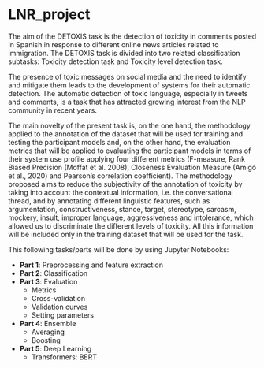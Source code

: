 # LNR_project

The aim of the DETOXIS task is the detection of toxicity in comments posted in Spanish in response to different online news articles related to immigration. The DETOXIS task is divided into two related classification subtasks: Toxicity detection task and Toxicity level detection task.

The presence of toxic messages on social media and the need to identify and mitigate them leads to the development of systems for their automatic detection. The automatic detection of toxic language, especially in tweets and comments, is a task that has attracted growing interest from the NLP community in recent years.

The main novelty of the present task is, on the one hand, the methodology applied to the annotation of the dataset that will be used for training and testing the participant models and, on the other hand, the evaluation metrics that will be applied to evaluating the participant models in terms of their system use profile applying four different metrics (F-measure, Rank Biased Precision (Moffat et al. 2008), Closeness Evaluation Measure (Amigó et al., 2020) and Pearson’s correlation coefficient). The methodology proposed aims to reduce the subjectivity of the annotation of toxicity by taking into account the contextual information, i.e. the conversational thread, and by annotating different linguistic features, such as argumentation, constructiveness, stance, target, stereotype, sarcasm, mockery, insult, improper language, aggressiveness and intolerance, which allowed us to discriminate the different levels of toxicity. All this information will be included only in the training dataset that will be used for the task.

This following tasks/parts will be done by using Jupyter Notebooks:

- **Part 1**: Preprocessing and feature extraction
- **Part 2**: Classification
- **Part 3**: Evaluation
   - Metrics
   - Cross-validation
   - Validation curves
   - Setting parameters
- **Part 4**: Ensemble
   - Averaging
   - Boosting
- **Part 5**: Deep Learning
   - Transformers: BERT
